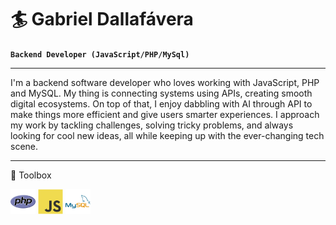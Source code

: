 # 🏄 Gabriel Dallafávera

**`Backend Developer (JavaScript/PHP/MySql)`**

---

I'm a backend software developer who loves working with JavaScript, PHP and MySQL. My thing is connecting systems using APIs, creating smooth digital ecosystems. On top of that, I enjoy dabbling with AI through API to make things more efficient and give users smarter experiences. I approach my work by tackling challenges, solving tricky problems, and always looking for cool new ideas, all while keeping up with the ever-changing tech scene.

---

🧰 Toolbox

<img src="https://github.com/devicons/devicon/blob/master/icons/php/php-original.svg" alt="PHP Logo" width="40px" height="40px" /> <img src="https://github.com/devicons/devicon/blob/master/icons/javascript/javascript-original.svg" alt="JS Logo" width="40px" height="40px" /> <img src="https://github.com/devicons/devicon/blob/master/icons/mysql/mysql-original-wordmark.svg" alt="MySql Logo" width="40px" height="40px" />
